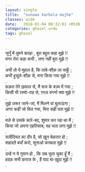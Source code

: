 ```yaml
---
layout: single
title:  "sunaao karbala mujhe"
classes: wide
date:   2018-01-04 00:32:01 +0530
categories: ghazal urdu
tags: ghazal
---
```

.<br>
जुनूँ में तुमने बारहा , बुरा बहुत कहा मुझे !!<br>
मगर तेरा कहा कभी , लगा नहीं बुरा मुझे !!<br>
.<br>
अभी तो ये मुहाल है, कि ताबे-शौक़ ला सकूँ ;<br>
कभी हुसूले-शौक़ से, मना किया गया मुझे !!<br>
.<br>
फ़क़त तेरे ख़याल से, मैं सज के बज़्म में गया ;<br>
किसी भी रस्मो-राह से, ग़रज़ वगर्ना क्या मुझे !!<br>
.<br>
तुझे ज़रूर जाने-जां, मैं मिलने वां बुलाऊंगा ;<br>
अगर कहीं जो मिल गया, मिरा सही पता मुझे !!<br>
.<br>
मज़े से उसके कारे-बद, शुमार कर रहा था मैं ;<br>
किया जो अपना एहतिसाब, वह भला लगा मुझे !!<br>
.<br>
यज़ीदियत  का  दौर  है, सो ख़ून  बेक़रार  हो ;<br>
शहादतें   बयाँ  करो,  सुनाओ  करबला  मुझे !!<br>
.<br>
उन्हें न ये गुमान हो , कि सब भुला चुका हूँ मैं ;<br>
हदफ़ सभी फ़राज़ के , हैं  याद  बा-ख़ुदा मुझे !!<br>
.<br>
